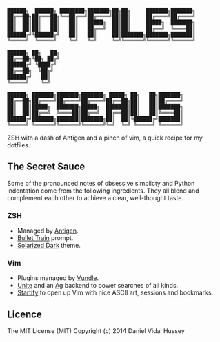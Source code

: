     ██████╗  ██████╗ ████████╗███████╗██╗██╗     ███████╗███████╗
    ██╔══██╗██╔═══██╗╚══██╔══╝██╔════╝██║██║     ██╔════╝██╔════╝
    ██║  ██║██║   ██║   ██║   █████╗  ██║██║     █████╗  ███████╗
    ██║  ██║██║   ██║   ██║   ██╔══╝  ██║██║     ██╔══╝  ╚════██║
    ██████╔╝╚██████╔╝   ██║   ██║     ██║███████╗███████╗███████║
    ╚═════╝  ╚═════╝    ╚═╝   ╚═╝     ╚═╝╚══════╝╚══════╝╚══════╝
                                                                 
    ██████╗ ██╗   ██╗                                            
    ██╔══██╗╚██╗ ██╔╝                                            
    ██████╔╝ ╚████╔╝                                             
    ██╔══██╗  ╚██╔╝                                              
    ██████╔╝   ██║                                               
    ╚═════╝    ╚═╝                                               
    
    ██████╗ ███████╗███████╗███████╗ █████╗ ██╗   ██╗███████╗    
    ██╔══██╗██╔════╝██╔════╝██╔════╝██╔══██╗██║   ██║██╔════╝    
    ██║  ██║█████╗  ███████╗█████╗  ███████║██║   ██║███████╗    
    ██║  ██║██╔══╝  ╚════██║██╔══╝  ██╔══██║██║   ██║╚════██║    
    ██████╔╝███████╗███████║███████╗██║  ██║╚██████╔╝███████║    
    ╚═════╝ ╚══════╝╚══════╝╚══════╝╚═╝  ╚═╝ ╚═════╝ ╚══════╝    
                                                                                                                                                                                      
ZSH with a dash of Antigen and a pinch of vim, a quick recipe for my dotfiles.

## The Secret Sauce 

Some of the pronounced notes of obsessive simplicty and Python indentation come from the following ingredients. They all blend and complement each other to achieve a clear, well-thought taste.

### ZSH

* Managed by [Antigen](https://github.com/zsh-users/antigen).
* [Bullet Train](https://github.com/caiogondim/bullet-train-oh-my-zsh-theme) prompt.
* [Solarized Dark](http://ethanschoonover.com/solarized) theme.

### Vim

* Plugins managed by [Vundle](https://github.com/gmarik/Vundle.vim).
* [Unite](https://github.com/Shougo/unite.vim) and an [Ag](https://github.com/ggreer/the_silver_searcher) backend to power searches of all kinds.
* [Startify](https://github.com/mhinz/vim-startify) to open up Vim with nice ASCII art, sessions and bookmarks.

## Licence

The MIT License (MIT) Copyright (c) 2014 Daniel Vidal Hussey 
